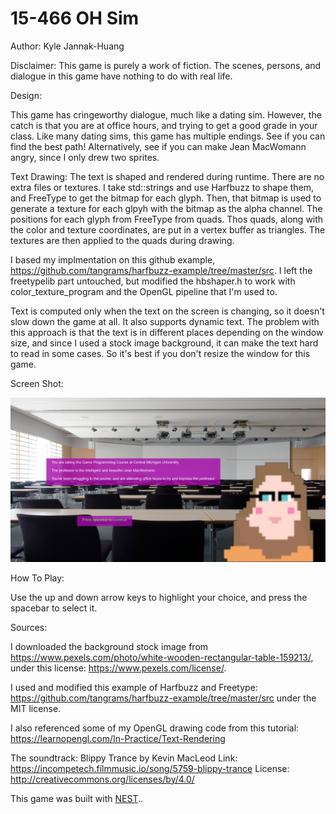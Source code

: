 # 15-466 OH Sim

Author: Kyle Jannak-Huang

Disclaimer: This game is purely a work of fiction. The scenes, persons, and dialogue in this game have nothing to do with real life.

Design: 

This game has cringeworthy dialogue, much like a dating sim. However, the catch is that you are at office hours, and trying to get a good grade in your class.
Like many dating sims, this game has multiple endings. See if you can find the best path! Alternatively, see if you can make Jean MacWomann angry, since I only drew two sprites.

Text Drawing: The text is shaped and rendered during runtime. There are no extra files or textures. I take std::strings and use Harfbuzz to shape them,
and FreeType to get the bitmap for each glyph. Then, that bitmap is used to generate a texture for each glpyh with the bitmap as the alpha channel.
The positions for each glyph from FreeType from quads. Thos quads, along with the color and texture coordinates, are put in a vertex buffer as triangles.
The textures are then applied to the quads during drawing.

I based my implmentation on this github example, https://github.com/tangrams/harfbuzz-example/tree/master/src. I left the freetypelib part untouched, but modified
the hbshaper.h to work with color_texture_program and the OpenGL pipeline that I'm used to.

Text is computed only when the text on the screen is changing, so it doesn't slow down the game at all. It also supports dynamic text. 
The problem with this approach is that the text is in different places depending on the window size, and since I used a stock image background,
it can make the text hard to read in some cases. So it's best if you don't resize the window for this game.

Screen Shot:

![Screen Shot](screenshot.png)

How To Play:

Use the up and down arrow keys to highlight your choice, and press the spacebar to select it.

Sources: 

I downloaded the background stock image from https://www.pexels.com/photo/white-wooden-rectangular-table-159213/, under this license: https://www.pexels.com/license/.

I used and modified this example of Harfbuzz and Freetype: https://github.com/tangrams/harfbuzz-example/tree/master/src under the MIT license.

I also referenced some of my OpenGL drawing code from this tutorial: https://learnopengl.com/In-Practice/Text-Rendering

The soundtrack:
Blippy Trance by Kevin MacLeod
Link: https://incompetech.filmmusic.io/song/5759-blippy-trance
License: http://creativecommons.org/licenses/by/4.0/

This game was built with [NEST](NEST.md)..


